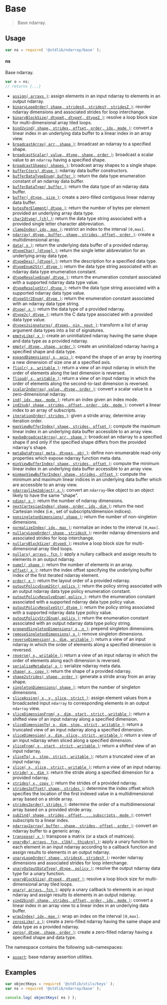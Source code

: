 <!--

@license Apache-2.0

Copyright (c) 2018 The Stdlib Authors.

Licensed under the Apache License, Version 2.0 (the "License");
you may not use this file except in compliance with the License.
You may obtain a copy of the License at

   http://www.apache.org/licenses/LICENSE-2.0

Unless required by applicable law or agreed to in writing, software
distributed under the License is distributed on an "AS IS" BASIS,
WITHOUT WARRANTIES OR CONDITIONS OF ANY KIND, either express or implied.
See the License for the specific language governing permissions and
limitations under the License.

-->

# Base

> Base ndarray.

<section class="usage">

## Usage

```javascript
var ns = require( '@stdlib/ndarray/base' );
```

#### ns

Base ndarray.

```javascript
var o = ns;
// returns {...}
```

<!-- <toc keywords="-assertion" > -->

<div class="namespace-toc">

-   <span class="signature">[`assign( arrays )`][@stdlib/ndarray/base/assign]</span><span class="delimiter">: </span><span class="description">assign elements in an input ndarray to elements in an output ndarray.</span>
-   <span class="signature">[`binaryLoopOrder( shape, stridesX, stridesY, stridesZ )`][@stdlib/ndarray/base/binary-loop-interchange-order]</span><span class="delimiter">: </span><span class="description">reorder ndarray dimensions and associated strides for loop interchange.</span>
-   <span class="signature">[`binaryBlockSize( dtypeX, dtypeY, dtypeZ )`][@stdlib/ndarray/base/binary-tiling-block-size]</span><span class="delimiter">: </span><span class="description">resolve a loop block size for multi-dimensional array tiled loops.</span>
-   <span class="signature">[`bind2vind( shape, strides, offset, order, idx, mode )`][@stdlib/ndarray/base/bind2vind]</span><span class="delimiter">: </span><span class="description">convert a linear index in an underlying data buffer to a linear index in an array view.</span>
-   <span class="signature">[`broadcastArray( arr, shape )`][@stdlib/ndarray/base/broadcast-array]</span><span class="delimiter">: </span><span class="description">broadcast an ndarray to a specified shape.</span>
-   <span class="signature">[`broadcastScalar( value, dtype, shape, order )`][@stdlib/ndarray/base/broadcast-scalar]</span><span class="delimiter">: </span><span class="description">broadcast a scalar value to an `ndarray` having a specified shape.</span>
-   <span class="signature">[`broadcastShapes( shapes )`][@stdlib/ndarray/base/broadcast-shapes]</span><span class="delimiter">: </span><span class="description">broadcast array shapes to a single shape.</span>
-   <span class="signature">[`bufferCtors( dtype )`][@stdlib/ndarray/base/buffer-ctors]</span><span class="delimiter">: </span><span class="description">ndarray data buffer constructors.</span>
-   <span class="signature">[`bufferDataTypeEnum( buffer )`][@stdlib/ndarray/base/buffer-dtype-enum]</span><span class="delimiter">: </span><span class="description">return the data type enumeration constant of an ndarray data buffer.</span>
-   <span class="signature">[`bufferDataType( buffer )`][@stdlib/ndarray/base/buffer-dtype]</span><span class="delimiter">: </span><span class="description">return the data type of an ndarray data buffer.</span>
-   <span class="signature">[`buffer( dtype, size )`][@stdlib/ndarray/base/buffer]</span><span class="delimiter">: </span><span class="description">create a zero-filled contiguous linear ndarray data buffer.</span>
-   <span class="signature">[`bytesPerElement( dtype )`][@stdlib/ndarray/base/bytes-per-element]</span><span class="delimiter">: </span><span class="description">return the number of bytes per element provided an underlying array data type.</span>
-   <span class="signature">[`char2dtype( [ch] )`][@stdlib/ndarray/base/char2dtype]</span><span class="delimiter">: </span><span class="description">return the data type string associated with a provided single letter character abbreviation.</span>
-   <span class="signature">[`clampIndex( idx, max )`][@stdlib/ndarray/base/clamp-index]</span><span class="delimiter">: </span><span class="description">restrict an index to the interval `[0,max]`.</span>
-   <span class="signature">[`ndarray( dtype, buffer, shape, strides, offset, order )`][@stdlib/ndarray/base/ctor]</span><span class="delimiter">: </span><span class="description">create a multidimensional array.</span>
-   <span class="signature">[`data( x )`][@stdlib/ndarray/base/data-buffer]</span><span class="delimiter">: </span><span class="description">return the underlying data buffer of a provided ndarray.</span>
-   <span class="signature">[`dtypeChar( [dtype] )`][@stdlib/ndarray/base/dtype-char]</span><span class="delimiter">: </span><span class="description">return the single letter abbreviation for an underlying array data type.</span>
-   <span class="signature">[`dtypeDesc( [dtype] )`][@stdlib/ndarray/base/dtype-desc]</span><span class="delimiter">: </span><span class="description">return the description for a specified data type.</span>
-   <span class="signature">[`dtypeEnum2Str( dtype )`][@stdlib/ndarray/base/dtype-enum2str]</span><span class="delimiter">: </span><span class="description">return the data type string associated with an ndarray data type enumeration constant.</span>
-   <span class="signature">[`dtypeResolveEnum( dtype )`][@stdlib/ndarray/base/dtype-resolve-enum]</span><span class="delimiter">: </span><span class="description">return the enumeration constant associated with a supported ndarray data type value.</span>
-   <span class="signature">[`dtypeResolveStr( dtype )`][@stdlib/ndarray/base/dtype-resolve-str]</span><span class="delimiter">: </span><span class="description">return the data type string associated with a supported ndarray data type value.</span>
-   <span class="signature">[`dtypeStr2Enum( dtype )`][@stdlib/ndarray/base/dtype-str2enum]</span><span class="delimiter">: </span><span class="description">return the enumeration constant associated with an ndarray data type string.</span>
-   <span class="signature">[`dtype( x )`][@stdlib/ndarray/base/dtype]</span><span class="delimiter">: </span><span class="description">return the data type of a provided ndarray.</span>
-   <span class="signature">[`dtype2c( dtype )`][@stdlib/ndarray/base/dtype2c]</span><span class="delimiter">: </span><span class="description">return the C data type associated with a provided data type value.</span>
-   <span class="signature">[`dtypes2signatures( dtypes, nin, nout )`][@stdlib/ndarray/base/dtypes2signatures]</span><span class="delimiter">: </span><span class="description">transform a list of array argument data types into a list of signatures.</span>
-   <span class="signature">[`emptyLike( x )`][@stdlib/ndarray/base/empty-like]</span><span class="delimiter">: </span><span class="description">create an uninitialized ndarray having the same shape and data type as a provided ndarray.</span>
-   <span class="signature">[`empty( dtype, shape, order )`][@stdlib/ndarray/base/empty]</span><span class="delimiter">: </span><span class="description">create an uninitialized ndarray having a specified shape and data type.</span>
-   <span class="signature">[`expandDimensions( x, axis )`][@stdlib/ndarray/base/expand-dimensions]</span><span class="delimiter">: </span><span class="description">expand the shape of an array by inserting a new dimension of size one at a specified axis.</span>
-   <span class="signature">[`fliplr( x, writable )`][@stdlib/ndarray/base/fliplr]</span><span class="delimiter">: </span><span class="description">return a view of an input ndarray in which the order of elements along the last dimension is reversed.</span>
-   <span class="signature">[`flipud( x, writable )`][@stdlib/ndarray/base/flipud]</span><span class="delimiter">: </span><span class="description">return a view of an input ndarray in which the order of elements along the second-to-last dimension is reversed.</span>
-   <span class="signature">[`scalar2ndarray( value, dtype, order )`][@stdlib/ndarray/base/from-scalar]</span><span class="delimiter">: </span><span class="description">convert a scalar value to a zero-dimensional ndarray.</span>
-   <span class="signature">[`ind( idx, max, mode )`][@stdlib/ndarray/base/ind]</span><span class="delimiter">: </span><span class="description">return an index given an index mode.</span>
-   <span class="signature">[`ind2sub( shape, strides, offset, order, idx, mode )`][@stdlib/ndarray/base/ind2sub]</span><span class="delimiter">: </span><span class="description">convert a linear index to an array of subscripts.</span>
-   <span class="signature">[`iterationOrder( strides )`][@stdlib/ndarray/base/iteration-order]</span><span class="delimiter">: </span><span class="description">given a stride array, determine array iteration order.</span>
-   <span class="signature">[`maxViewBufferIndex( shape, strides, offset )`][@stdlib/ndarray/base/max-view-buffer-index]</span><span class="delimiter">: </span><span class="description">compute the maximum linear index in an underlying data buffer accessible to an array view.</span>
-   <span class="signature">[`maybeBroadcastArray( arr, shape )`][@stdlib/ndarray/base/maybe-broadcast-array]</span><span class="delimiter">: </span><span class="description">broadcast an ndarray to a specified shape if and only if the specified shape differs from the provided ndarray's shape.</span>
-   <span class="signature">[`metaDataProps( meta, dtypes, obj )`][@stdlib/ndarray/base/meta-data-props]</span><span class="delimiter">: </span><span class="description">define non-enumerable read-only properties which expose ndarray function meta data.</span>
-   <span class="signature">[`minViewBufferIndex( shape, strides, offset )`][@stdlib/ndarray/base/min-view-buffer-index]</span><span class="delimiter">: </span><span class="description">compute the minimum linear index in an underlying data buffer accessible to an array view.</span>
-   <span class="signature">[`minmaxViewBufferIndex( shape, strides, offset )`][@stdlib/ndarray/base/minmax-view-buffer-index]</span><span class="delimiter">: </span><span class="description">compute the minimum and maximum linear indices in an underlying data buffer which are accessible to an array view.</span>
-   <span class="signature">[`ndarraylike2object( x )`][@stdlib/ndarray/base/ndarraylike2object]</span><span class="delimiter">: </span><span class="description">convert an `ndarray`-like object to an object likely to have the same "shape".</span>
-   <span class="signature">[`ndims( x )`][@stdlib/ndarray/base/ndims]</span><span class="delimiter">: </span><span class="description">return the number of ndarray dimensions.</span>
-   <span class="signature">[`nextCartesianIndex( shape, order, idx, dim )`][@stdlib/ndarray/base/next-cartesian-index]</span><span class="delimiter">: </span><span class="description">return the next Cartesian index (i.e., set of subscripts/dimension indices).</span>
-   <span class="signature">[`nonsingletonDimensions( shape )`][@stdlib/ndarray/base/nonsingleton-dimensions]</span><span class="delimiter">: </span><span class="description">return the number of non-singleton dimensions.</span>
-   <span class="signature">[`normalizeIndex( idx, max )`][@stdlib/ndarray/base/normalize-index]</span><span class="delimiter">: </span><span class="description">normalize an index to the interval `[0,max]`.</span>
-   <span class="signature">[`nullaryLoopOrder( shape, stridesX )`][@stdlib/ndarray/base/nullary-loop-interchange-order]</span><span class="delimiter">: </span><span class="description">reorder ndarray dimensions and associated strides for loop interchange.</span>
-   <span class="signature">[`nullaryBlockSize( dtypeX )`][@stdlib/ndarray/base/nullary-tiling-block-size]</span><span class="delimiter">: </span><span class="description">resolve a loop block size for multi-dimensional array tiled loops.</span>
-   <span class="signature">[`nullary( arrays, fcn )`][@stdlib/ndarray/base/nullary]</span><span class="delimiter">: </span><span class="description">apply a nullary callback and assign results to elements in an output ndarray.</span>
-   <span class="signature">[`numel( shape )`][@stdlib/ndarray/base/numel]</span><span class="delimiter">: </span><span class="description">return the number of elements in an array.</span>
-   <span class="signature">[`offset( x )`][@stdlib/ndarray/base/offset]</span><span class="delimiter">: </span><span class="description">return the index offset specifying the underlying buffer index of the first iterated ndarray element.</span>
-   <span class="signature">[`order( x )`][@stdlib/ndarray/base/order]</span><span class="delimiter">: </span><span class="description">return the layout order of a provided ndarray.</span>
-   <span class="signature">[`outputPolicyEnum2Str( policy )`][@stdlib/ndarray/base/output-policy-enum2str]</span><span class="delimiter">: </span><span class="description">return the policy string associated with an output ndarray data type policy enumeration constant.</span>
-   <span class="signature">[`outputPolicyResolveEnum( policy )`][@stdlib/ndarray/base/output-policy-resolve-enum]</span><span class="delimiter">: </span><span class="description">return the enumeration constant associated with a supported ndarray data type policy value.</span>
-   <span class="signature">[`outputPolicyResolveStr( dtype )`][@stdlib/ndarray/base/output-policy-resolve-str]</span><span class="delimiter">: </span><span class="description">return the policy string associated with a supported ndarray data type policy value.</span>
-   <span class="signature">[`outputPolicyStr2Enum( policy )`][@stdlib/ndarray/base/output-policy-str2enum]</span><span class="delimiter">: </span><span class="description">return the enumeration constant associated with an output ndarray data type policy string.</span>
-   <span class="signature">[`prependSingletonDimensions( x, n )`][@stdlib/ndarray/base/prepend-singleton-dimensions]</span><span class="delimiter">: </span><span class="description">prepend singleton dimensions.</span>
-   <span class="signature">[`removeSingletonDimensions( x )`][@stdlib/ndarray/base/remove-singleton-dimensions]</span><span class="delimiter">: </span><span class="description">remove singleton dimensions.</span>
-   <span class="signature">[`reverseDimension( x, dim, writable )`][@stdlib/ndarray/base/reverse-dimension]</span><span class="delimiter">: </span><span class="description">return a view of an input ndarray in which the order of elements along a specified dimension is reversed.</span>
-   <span class="signature">[`reverse( x, writable )`][@stdlib/ndarray/base/reverse]</span><span class="delimiter">: </span><span class="description">return a view of an input ndarray in which the order of elements along each dimension is reversed.</span>
-   <span class="signature">[`serializeMetaData( x )`][@stdlib/ndarray/base/serialize-meta-data]</span><span class="delimiter">: </span><span class="description">serialize ndarray meta data.</span>
-   <span class="signature">[`shape( x, copy )`][@stdlib/ndarray/base/shape]</span><span class="delimiter">: </span><span class="description">return the shape of a provided ndarray.</span>
-   <span class="signature">[`shape2strides( shape, order )`][@stdlib/ndarray/base/shape2strides]</span><span class="delimiter">: </span><span class="description">generate a stride array from an array shape.</span>
-   <span class="signature">[`singletonDimensions( shape )`][@stdlib/ndarray/base/singleton-dimensions]</span><span class="delimiter">: </span><span class="description">return the number of singleton dimensions.</span>
-   <span class="signature">[`sliceAssign( x, y, slice, strict )`][@stdlib/ndarray/base/slice-assign]</span><span class="delimiter">: </span><span class="description">assign element values from a broadcasted input `ndarray` to corresponding elements in an output `ndarray` view.</span>
-   <span class="signature">[`sliceDimensionFrom( x, dim, start, strict, writable )`][@stdlib/ndarray/base/slice-dimension-from]</span><span class="delimiter">: </span><span class="description">return a shifted view of an input ndarray along a specified dimension.</span>
-   <span class="signature">[`sliceDimensionTo( x, dim, stop, strict, writable )`][@stdlib/ndarray/base/slice-dimension-to]</span><span class="delimiter">: </span><span class="description">return a truncated view of an input ndarray along a specified dimension.</span>
-   <span class="signature">[`sliceDimension( x, dim, slice, strict, writable )`][@stdlib/ndarray/base/slice-dimension]</span><span class="delimiter">: </span><span class="description">return a view of an input ndarray when sliced along a specified dimension.</span>
-   <span class="signature">[`sliceFrom( x, start, strict, writable )`][@stdlib/ndarray/base/slice-from]</span><span class="delimiter">: </span><span class="description">return a shifted view of an input ndarray.</span>
-   <span class="signature">[`sliceTo( x, stop, strict, writable )`][@stdlib/ndarray/base/slice-to]</span><span class="delimiter">: </span><span class="description">return a truncated view of an input ndarray.</span>
-   <span class="signature">[`slice( x, slice, strict, writable )`][@stdlib/ndarray/base/slice]</span><span class="delimiter">: </span><span class="description">return a view of an input ndarray.</span>
-   <span class="signature">[`stride( x, dim )`][@stdlib/ndarray/base/stride]</span><span class="delimiter">: </span><span class="description">return the stride along a specified dimension for a provided ndarray.</span>
-   <span class="signature">[`strides( x, copy )`][@stdlib/ndarray/base/strides]</span><span class="delimiter">: </span><span class="description">return the strides of a provided ndarray.</span>
-   <span class="signature">[`strides2offset( shape, strides )`][@stdlib/ndarray/base/strides2offset]</span><span class="delimiter">: </span><span class="description">determine the index offset which specifies the location of the first indexed value in a multidimensional array based on a stride array.</span>
-   <span class="signature">[`strides2order( strides )`][@stdlib/ndarray/base/strides2order]</span><span class="delimiter">: </span><span class="description">determine the order of a multidimensional array based on a provided stride array.</span>
-   <span class="signature">[`sub2ind( shape, strides, offset, ...subscripts, mode )`][@stdlib/ndarray/base/sub2ind]</span><span class="delimiter">: </span><span class="description">convert subscripts to a linear index.</span>
-   <span class="signature">[`ndarray2array( buffer, shape, strides, offset, order )`][@stdlib/ndarray/base/to-array]</span><span class="delimiter">: </span><span class="description">convert an ndarray buffer to a generic array.</span>
-   <span class="signature">[`transpose( x )`][@stdlib/ndarray/base/transpose]</span><span class="delimiter">: </span><span class="description">transpose a matrix (or a stack of matrices).</span>
-   <span class="signature">[`unaryBy( arrays, fcn, clbk[, thisArg] )`][@stdlib/ndarray/base/unary-by]</span><span class="delimiter">: </span><span class="description">apply a unary function to each element in an input ndarray according to a callback function and assign results to elements in an output ndarray.</span>
-   <span class="signature">[`unaryLoopOrder( shape, stridesX, stridesY )`][@stdlib/ndarray/base/unary-loop-interchange-order]</span><span class="delimiter">: </span><span class="description">reorder ndarray dimensions and associated strides for loop interchange.</span>
-   <span class="signature">[`unaryOutputDataType( dtype, policy )`][@stdlib/ndarray/base/unary-output-dtype]</span><span class="delimiter">: </span><span class="description">resolve the output ndarray data type for a unary function.</span>
-   <span class="signature">[`unaryBlockSize( dtypeX, dtypeY )`][@stdlib/ndarray/base/unary-tiling-block-size]</span><span class="delimiter">: </span><span class="description">resolve a loop block size for multi-dimensional array tiled loops.</span>
-   <span class="signature">[`unary( arrays, fcn )`][@stdlib/ndarray/base/unary]</span><span class="delimiter">: </span><span class="description">apply a unary callback to elements in an input ndarray and assign results to elements in an output ndarray.</span>
-   <span class="signature">[`vind2bind( shape, strides, offset, order, idx, mode )`][@stdlib/ndarray/base/vind2bind]</span><span class="delimiter">: </span><span class="description">convert a linear index in an array view to a linear index in an underlying data buffer.</span>
-   <span class="signature">[`wrapIndex( idx, max )`][@stdlib/ndarray/base/wrap-index]</span><span class="delimiter">: </span><span class="description">wrap an index on the interval `[0,max]`.</span>
-   <span class="signature">[`zerosLike( x )`][@stdlib/ndarray/base/zeros-like]</span><span class="delimiter">: </span><span class="description">create a zero-filled ndarray having the same shape and data type as a provided ndarray.</span>
-   <span class="signature">[`zeros( dtype, shape, order )`][@stdlib/ndarray/base/zeros]</span><span class="delimiter">: </span><span class="description">create a zero-filled ndarray having a specified shape and data type.</span>

</div>

<!-- </toc> -->

The namespace contains the following sub-namespaces:

<!-- <toc pattern="*"> -->

<div class="namespace-toc">

-   <span class="signature">[`assert`][@stdlib/ndarray/base/assert]</span><span class="delimiter">: </span><span class="description">base ndarray assertion utilities.</span>

</div>

<!-- </toc> -->

</section>

<!-- /.usage -->

<section class="examples">

## Examples

<!-- TODO: better examples -->

<!-- eslint no-undef: "error" -->

```javascript
var objectKeys = require( '@stdlib/utils/keys' );
var ns = require( '@stdlib/ndarray/base' );

console.log( objectKeys( ns ) );
```

</section>

<!-- /.examples -->

<!-- Section for related `stdlib` packages. Do not manually edit this section, as it is automatically populated. -->

<section class="related">

</section>

<!-- /.related -->

<!-- Section for all links. Make sure to keep an empty line after the `section` element and another before the `/section` close. -->

<section class="links">

<!-- <toc-links> -->

[@stdlib/ndarray/base/assert]: https://github.com/stdlib-js/stdlib/tree/develop/lib/node_modules/%40stdlib/ndarray/base/assert

[@stdlib/ndarray/base/assign]: https://github.com/stdlib-js/stdlib/tree/develop/lib/node_modules/%40stdlib/ndarray/base/assign

[@stdlib/ndarray/base/binary-loop-interchange-order]: https://github.com/stdlib-js/stdlib/tree/develop/lib/node_modules/%40stdlib/ndarray/base/binary-loop-interchange-order

[@stdlib/ndarray/base/binary-tiling-block-size]: https://github.com/stdlib-js/stdlib/tree/develop/lib/node_modules/%40stdlib/ndarray/base/binary-tiling-block-size

[@stdlib/ndarray/base/bind2vind]: https://github.com/stdlib-js/stdlib/tree/develop/lib/node_modules/%40stdlib/ndarray/base/bind2vind

[@stdlib/ndarray/base/broadcast-array]: https://github.com/stdlib-js/stdlib/tree/develop/lib/node_modules/%40stdlib/ndarray/base/broadcast-array

[@stdlib/ndarray/base/broadcast-scalar]: https://github.com/stdlib-js/stdlib/tree/develop/lib/node_modules/%40stdlib/ndarray/base/broadcast-scalar

[@stdlib/ndarray/base/broadcast-shapes]: https://github.com/stdlib-js/stdlib/tree/develop/lib/node_modules/%40stdlib/ndarray/base/broadcast-shapes

[@stdlib/ndarray/base/buffer-ctors]: https://github.com/stdlib-js/stdlib/tree/develop/lib/node_modules/%40stdlib/ndarray/base/buffer-ctors

[@stdlib/ndarray/base/buffer-dtype-enum]: https://github.com/stdlib-js/stdlib/tree/develop/lib/node_modules/%40stdlib/ndarray/base/buffer-dtype-enum

[@stdlib/ndarray/base/buffer-dtype]: https://github.com/stdlib-js/stdlib/tree/develop/lib/node_modules/%40stdlib/ndarray/base/buffer-dtype

[@stdlib/ndarray/base/buffer]: https://github.com/stdlib-js/stdlib/tree/develop/lib/node_modules/%40stdlib/ndarray/base/buffer

[@stdlib/ndarray/base/bytes-per-element]: https://github.com/stdlib-js/stdlib/tree/develop/lib/node_modules/%40stdlib/ndarray/base/bytes-per-element

[@stdlib/ndarray/base/char2dtype]: https://github.com/stdlib-js/stdlib/tree/develop/lib/node_modules/%40stdlib/ndarray/base/char2dtype

[@stdlib/ndarray/base/clamp-index]: https://github.com/stdlib-js/stdlib/tree/develop/lib/node_modules/%40stdlib/ndarray/base/clamp-index

[@stdlib/ndarray/base/ctor]: https://github.com/stdlib-js/stdlib/tree/develop/lib/node_modules/%40stdlib/ndarray/base/ctor

[@stdlib/ndarray/base/data-buffer]: https://github.com/stdlib-js/stdlib/tree/develop/lib/node_modules/%40stdlib/ndarray/base/data-buffer

[@stdlib/ndarray/base/dtype-char]: https://github.com/stdlib-js/stdlib/tree/develop/lib/node_modules/%40stdlib/ndarray/base/dtype-char

[@stdlib/ndarray/base/dtype-desc]: https://github.com/stdlib-js/stdlib/tree/develop/lib/node_modules/%40stdlib/ndarray/base/dtype-desc

[@stdlib/ndarray/base/dtype-enum2str]: https://github.com/stdlib-js/stdlib/tree/develop/lib/node_modules/%40stdlib/ndarray/base/dtype-enum2str

[@stdlib/ndarray/base/dtype-resolve-enum]: https://github.com/stdlib-js/stdlib/tree/develop/lib/node_modules/%40stdlib/ndarray/base/dtype-resolve-enum

[@stdlib/ndarray/base/dtype-resolve-str]: https://github.com/stdlib-js/stdlib/tree/develop/lib/node_modules/%40stdlib/ndarray/base/dtype-resolve-str

[@stdlib/ndarray/base/dtype-str2enum]: https://github.com/stdlib-js/stdlib/tree/develop/lib/node_modules/%40stdlib/ndarray/base/dtype-str2enum

[@stdlib/ndarray/base/dtype]: https://github.com/stdlib-js/stdlib/tree/develop/lib/node_modules/%40stdlib/ndarray/base/dtype

[@stdlib/ndarray/base/dtype2c]: https://github.com/stdlib-js/stdlib/tree/develop/lib/node_modules/%40stdlib/ndarray/base/dtype2c

[@stdlib/ndarray/base/dtypes2signatures]: https://github.com/stdlib-js/stdlib/tree/develop/lib/node_modules/%40stdlib/ndarray/base/dtypes2signatures

[@stdlib/ndarray/base/empty-like]: https://github.com/stdlib-js/stdlib/tree/develop/lib/node_modules/%40stdlib/ndarray/base/empty-like

[@stdlib/ndarray/base/empty]: https://github.com/stdlib-js/stdlib/tree/develop/lib/node_modules/%40stdlib/ndarray/base/empty

[@stdlib/ndarray/base/expand-dimensions]: https://github.com/stdlib-js/stdlib/tree/develop/lib/node_modules/%40stdlib/ndarray/base/expand-dimensions

[@stdlib/ndarray/base/fliplr]: https://github.com/stdlib-js/stdlib/tree/develop/lib/node_modules/%40stdlib/ndarray/base/fliplr

[@stdlib/ndarray/base/flipud]: https://github.com/stdlib-js/stdlib/tree/develop/lib/node_modules/%40stdlib/ndarray/base/flipud

[@stdlib/ndarray/base/from-scalar]: https://github.com/stdlib-js/stdlib/tree/develop/lib/node_modules/%40stdlib/ndarray/base/from-scalar

[@stdlib/ndarray/base/ind]: https://github.com/stdlib-js/stdlib/tree/develop/lib/node_modules/%40stdlib/ndarray/base/ind

[@stdlib/ndarray/base/ind2sub]: https://github.com/stdlib-js/stdlib/tree/develop/lib/node_modules/%40stdlib/ndarray/base/ind2sub

[@stdlib/ndarray/base/iteration-order]: https://github.com/stdlib-js/stdlib/tree/develop/lib/node_modules/%40stdlib/ndarray/base/iteration-order

[@stdlib/ndarray/base/max-view-buffer-index]: https://github.com/stdlib-js/stdlib/tree/develop/lib/node_modules/%40stdlib/ndarray/base/max-view-buffer-index

[@stdlib/ndarray/base/maybe-broadcast-array]: https://github.com/stdlib-js/stdlib/tree/develop/lib/node_modules/%40stdlib/ndarray/base/maybe-broadcast-array

[@stdlib/ndarray/base/meta-data-props]: https://github.com/stdlib-js/stdlib/tree/develop/lib/node_modules/%40stdlib/ndarray/base/meta-data-props

[@stdlib/ndarray/base/min-view-buffer-index]: https://github.com/stdlib-js/stdlib/tree/develop/lib/node_modules/%40stdlib/ndarray/base/min-view-buffer-index

[@stdlib/ndarray/base/minmax-view-buffer-index]: https://github.com/stdlib-js/stdlib/tree/develop/lib/node_modules/%40stdlib/ndarray/base/minmax-view-buffer-index

[@stdlib/ndarray/base/ndarraylike2object]: https://github.com/stdlib-js/stdlib/tree/develop/lib/node_modules/%40stdlib/ndarray/base/ndarraylike2object

[@stdlib/ndarray/base/ndims]: https://github.com/stdlib-js/stdlib/tree/develop/lib/node_modules/%40stdlib/ndarray/base/ndims

[@stdlib/ndarray/base/next-cartesian-index]: https://github.com/stdlib-js/stdlib/tree/develop/lib/node_modules/%40stdlib/ndarray/base/next-cartesian-index

[@stdlib/ndarray/base/nonsingleton-dimensions]: https://github.com/stdlib-js/stdlib/tree/develop/lib/node_modules/%40stdlib/ndarray/base/nonsingleton-dimensions

[@stdlib/ndarray/base/normalize-index]: https://github.com/stdlib-js/stdlib/tree/develop/lib/node_modules/%40stdlib/ndarray/base/normalize-index

[@stdlib/ndarray/base/nullary-loop-interchange-order]: https://github.com/stdlib-js/stdlib/tree/develop/lib/node_modules/%40stdlib/ndarray/base/nullary-loop-interchange-order

[@stdlib/ndarray/base/nullary-tiling-block-size]: https://github.com/stdlib-js/stdlib/tree/develop/lib/node_modules/%40stdlib/ndarray/base/nullary-tiling-block-size

[@stdlib/ndarray/base/nullary]: https://github.com/stdlib-js/stdlib/tree/develop/lib/node_modules/%40stdlib/ndarray/base/nullary

[@stdlib/ndarray/base/numel]: https://github.com/stdlib-js/stdlib/tree/develop/lib/node_modules/%40stdlib/ndarray/base/numel

[@stdlib/ndarray/base/offset]: https://github.com/stdlib-js/stdlib/tree/develop/lib/node_modules/%40stdlib/ndarray/base/offset

[@stdlib/ndarray/base/order]: https://github.com/stdlib-js/stdlib/tree/develop/lib/node_modules/%40stdlib/ndarray/base/order

[@stdlib/ndarray/base/output-policy-enum2str]: https://github.com/stdlib-js/stdlib/tree/develop/lib/node_modules/%40stdlib/ndarray/base/output-policy-enum2str

[@stdlib/ndarray/base/output-policy-resolve-enum]: https://github.com/stdlib-js/stdlib/tree/develop/lib/node_modules/%40stdlib/ndarray/base/output-policy-resolve-enum

[@stdlib/ndarray/base/output-policy-resolve-str]: https://github.com/stdlib-js/stdlib/tree/develop/lib/node_modules/%40stdlib/ndarray/base/output-policy-resolve-str

[@stdlib/ndarray/base/output-policy-str2enum]: https://github.com/stdlib-js/stdlib/tree/develop/lib/node_modules/%40stdlib/ndarray/base/output-policy-str2enum

[@stdlib/ndarray/base/prepend-singleton-dimensions]: https://github.com/stdlib-js/stdlib/tree/develop/lib/node_modules/%40stdlib/ndarray/base/prepend-singleton-dimensions

[@stdlib/ndarray/base/remove-singleton-dimensions]: https://github.com/stdlib-js/stdlib/tree/develop/lib/node_modules/%40stdlib/ndarray/base/remove-singleton-dimensions

[@stdlib/ndarray/base/reverse-dimension]: https://github.com/stdlib-js/stdlib/tree/develop/lib/node_modules/%40stdlib/ndarray/base/reverse-dimension

[@stdlib/ndarray/base/reverse]: https://github.com/stdlib-js/stdlib/tree/develop/lib/node_modules/%40stdlib/ndarray/base/reverse

[@stdlib/ndarray/base/serialize-meta-data]: https://github.com/stdlib-js/stdlib/tree/develop/lib/node_modules/%40stdlib/ndarray/base/serialize-meta-data

[@stdlib/ndarray/base/shape]: https://github.com/stdlib-js/stdlib/tree/develop/lib/node_modules/%40stdlib/ndarray/base/shape

[@stdlib/ndarray/base/shape2strides]: https://github.com/stdlib-js/stdlib/tree/develop/lib/node_modules/%40stdlib/ndarray/base/shape2strides

[@stdlib/ndarray/base/singleton-dimensions]: https://github.com/stdlib-js/stdlib/tree/develop/lib/node_modules/%40stdlib/ndarray/base/singleton-dimensions

[@stdlib/ndarray/base/slice-assign]: https://github.com/stdlib-js/stdlib/tree/develop/lib/node_modules/%40stdlib/ndarray/base/slice-assign

[@stdlib/ndarray/base/slice-dimension-from]: https://github.com/stdlib-js/stdlib/tree/develop/lib/node_modules/%40stdlib/ndarray/base/slice-dimension-from

[@stdlib/ndarray/base/slice-dimension-to]: https://github.com/stdlib-js/stdlib/tree/develop/lib/node_modules/%40stdlib/ndarray/base/slice-dimension-to

[@stdlib/ndarray/base/slice-dimension]: https://github.com/stdlib-js/stdlib/tree/develop/lib/node_modules/%40stdlib/ndarray/base/slice-dimension

[@stdlib/ndarray/base/slice-from]: https://github.com/stdlib-js/stdlib/tree/develop/lib/node_modules/%40stdlib/ndarray/base/slice-from

[@stdlib/ndarray/base/slice-to]: https://github.com/stdlib-js/stdlib/tree/develop/lib/node_modules/%40stdlib/ndarray/base/slice-to

[@stdlib/ndarray/base/slice]: https://github.com/stdlib-js/stdlib/tree/develop/lib/node_modules/%40stdlib/ndarray/base/slice

[@stdlib/ndarray/base/stride]: https://github.com/stdlib-js/stdlib/tree/develop/lib/node_modules/%40stdlib/ndarray/base/stride

[@stdlib/ndarray/base/strides]: https://github.com/stdlib-js/stdlib/tree/develop/lib/node_modules/%40stdlib/ndarray/base/strides

[@stdlib/ndarray/base/strides2offset]: https://github.com/stdlib-js/stdlib/tree/develop/lib/node_modules/%40stdlib/ndarray/base/strides2offset

[@stdlib/ndarray/base/strides2order]: https://github.com/stdlib-js/stdlib/tree/develop/lib/node_modules/%40stdlib/ndarray/base/strides2order

[@stdlib/ndarray/base/sub2ind]: https://github.com/stdlib-js/stdlib/tree/develop/lib/node_modules/%40stdlib/ndarray/base/sub2ind

[@stdlib/ndarray/base/to-array]: https://github.com/stdlib-js/stdlib/tree/develop/lib/node_modules/%40stdlib/ndarray/base/to-array

[@stdlib/ndarray/base/transpose]: https://github.com/stdlib-js/stdlib/tree/develop/lib/node_modules/%40stdlib/ndarray/base/transpose

[@stdlib/ndarray/base/unary-by]: https://github.com/stdlib-js/stdlib/tree/develop/lib/node_modules/%40stdlib/ndarray/base/unary-by

[@stdlib/ndarray/base/unary-loop-interchange-order]: https://github.com/stdlib-js/stdlib/tree/develop/lib/node_modules/%40stdlib/ndarray/base/unary-loop-interchange-order

[@stdlib/ndarray/base/unary-output-dtype]: https://github.com/stdlib-js/stdlib/tree/develop/lib/node_modules/%40stdlib/ndarray/base/unary-output-dtype

[@stdlib/ndarray/base/unary-tiling-block-size]: https://github.com/stdlib-js/stdlib/tree/develop/lib/node_modules/%40stdlib/ndarray/base/unary-tiling-block-size

[@stdlib/ndarray/base/unary]: https://github.com/stdlib-js/stdlib/tree/develop/lib/node_modules/%40stdlib/ndarray/base/unary

[@stdlib/ndarray/base/vind2bind]: https://github.com/stdlib-js/stdlib/tree/develop/lib/node_modules/%40stdlib/ndarray/base/vind2bind

[@stdlib/ndarray/base/wrap-index]: https://github.com/stdlib-js/stdlib/tree/develop/lib/node_modules/%40stdlib/ndarray/base/wrap-index

[@stdlib/ndarray/base/zeros-like]: https://github.com/stdlib-js/stdlib/tree/develop/lib/node_modules/%40stdlib/ndarray/base/zeros-like

[@stdlib/ndarray/base/zeros]: https://github.com/stdlib-js/stdlib/tree/develop/lib/node_modules/%40stdlib/ndarray/base/zeros

<!-- </toc-links> -->

</section>

<!-- /.links -->
